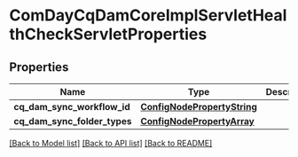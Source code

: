 # ComDayCqDamCoreImplServletHealthCheckServletProperties

## Properties
Name | Type | Description | Notes
------------ | ------------- | ------------- | -------------
**cq_dam_sync_workflow_id** | [**ConfigNodePropertyString**](ConfigNodePropertyString.md) |  | [optional] 
**cq_dam_sync_folder_types** | [**ConfigNodePropertyArray**](ConfigNodePropertyArray.md) |  | [optional] 

[[Back to Model list]](../README.md#documentation-for-models) [[Back to API list]](../README.md#documentation-for-api-endpoints) [[Back to README]](../README.md)


